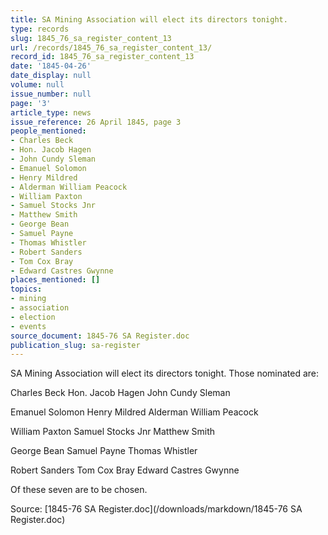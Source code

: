 ```yaml
---
title: SA Mining Association will elect its directors tonight.
type: records
slug: 1845_76_sa_register_content_13
url: /records/1845_76_sa_register_content_13/
record_id: 1845_76_sa_register_content_13
date: '1845-04-26'
date_display: null
volume: null
issue_number: null
page: '3'
article_type: news
issue_reference: 26 April 1845, page 3
people_mentioned:
- Charles Beck
- Hon. Jacob Hagen
- John Cundy Sleman
- Emanuel Solomon
- Henry Mildred
- Alderman William Peacock
- William Paxton
- Samuel Stocks Jnr
- Matthew Smith
- George Bean
- Samuel Payne
- Thomas Whistler
- Robert Sanders
- Tom Cox Bray
- Edward Castres Gwynne
places_mentioned: []
topics:
- mining
- association
- election
- events
source_document: 1845-76 SA Register.doc
publication_slug: sa-register
---
```


SA Mining Association will elect its directors tonight.  Those nominated are:

Charles Beck	Hon. Jacob Hagen	John Cundy Sleman

Emanuel Solomon	Henry Mildred	Alderman William Peacock

William Paxton	Samuel Stocks Jnr	Matthew Smith

George Bean	Samuel Payne	Thomas Whistler

Robert Sanders	Tom Cox Bray	Edward Castres Gwynne

Of these seven are to be chosen.


Source: [1845-76 SA Register.doc](/downloads/markdown/1845-76 SA Register.doc)
